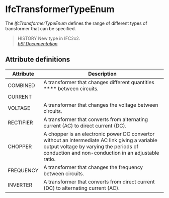 IfcTransformerTypeEnum
======================
The _IfcTransformerTypeEnum_ defines the range of different types of
transformer that can be specified.  
  
> HISTORY  New type in IFC2x2.  
[ _bSI
Documentation_](https://standards.buildingsmart.org/IFC/DEV/IFC4_2/FINAL/HTML/schema/ifcelectricaldomain/lexical/ifctransformertypeenum.htm)


Attribute definitions
---------------------
| Attribute   | Description                                                                                                                                                                                    |
|-------------|------------------------------------------------------------------------------------------------------------------------------------------------------------------------------------------------|
| COMBINED    | A transformer that changes different quantities **** between circuits.                                                                                                                         |
| CURRENT     |                                                                                                                                                                                                |
| VOLTAGE     | A transformer that changes the voltage between circuits.                                                                                                                                       |
| RECTIFIER   | A transformer that converts from alternating current (AC) to direct current (DC).                                                                                                              |
| CHOPPER     | A chopper is an electronic power DC convertor without an intermediate AC link giving a variable output voltage by varying the periods of conduction and non-conduction in an adjustable ratio. |
| FREQUENCY   | A transformer that changes the frequency between circuits.                                                                                                                                     |
| INVERTER    | A transformer that converts from direct current (DC) to alternating current (AC).                                                                                                              |

